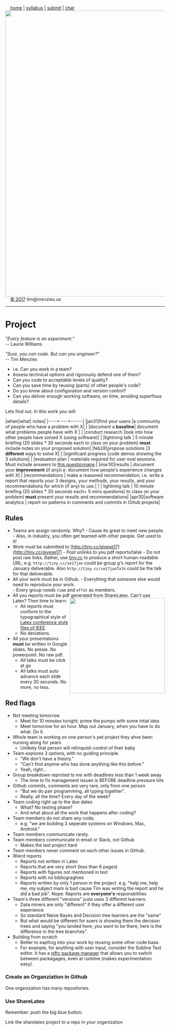 &nbsp;&nbsp;&nbsp;&nbsp;[home](http://tiny.cc/se17) | 
[syllabus](https://github.com/txt/se17/blob/master/doc/syllabus.md) | 
[submit](http://tiny.cc/se17give) |
[chat](https://se17.slack.com/)  
[<img width=900 src="https://raw.githubusercontent.com/txt/se17/master/img/se17.png">](http://tiny.cc/se17)   <br>
&nbsp;&nbsp;&nbsp;&nbsp;[&copy; 2017](https://github.com/txt/se17/blob/master/LICENSE.md) tim&commat;menzies.us<br>

_______

# Project

_"Every feature is an experiment."_   
-- Laurie Williams

_"Sure, you can code. But can you engineer?"_   
-- Tim Menzies

+ i.e.  Can you work in a team?
+ Assess technical options and rigorously defend one of them? 
+ Can you code to acceptable levels of quality? 
+ Can you save time by reusing (parts) of other people's code?
+ Do you know about configuration and version control?
+ Can you deliver enough  working software, on time, avoiding superflous details?
 
Lets find out. In this work you will:


|when|what| notes|
|----+----+------|
|jan31|find your users         |a community of people who have a problem with X|
|     |document a  **baseline**| document what problems people have with X           |
|     |conduct research        |look into  how other people have solved X (using software)|
|     |lightning talk          | 5 minute briefing (20 slides * 30 seconds each to class on your problem) **must** include notes on your proposed solution|
|feb28|propose solutions       |3 **different** ways to solve X|
|     |significant progress    |code demos showing the 3 solutions|
|     |evaluation plan         | materials required for user eval sessions. Must include answers to [this questionnaire](https://github.com/REU-SOS/HumanStudy/blob/master/testplan.pdf).|
|mar30|results                 |       document your **improvement** (if any)i.e. document how people's experience changes with X|
|     |recommendations         | make a reasoned recommendation; i.e. write a report that reports your 3 designs, your methods, your results, and your recommendations for which (if any) to use.|
|     | lightning talk         | 10 minute briefing (20 slides * 30 seconds each+ 5 mins questions) to class on your problem)  **must** present your results and recommendations|
|apr30|software analytics      | report on patterns in comments and commits in Gihub projects|

## Rules

- Teams are assign randomly. Why?
      - Cause its great to meet new people. 
      - Also,   in industry, you often get teamed with other people. Get used to it!
- Work must be submitted to 	[http://tiny.cc/givese17](http://tiny.cc/givese17)
      - Post unlinks to you pdf reports/talsk
      - Do not post raw links. Rather, use [tiny.cc](http://tiny.cc) to produce a 
        short human-readable URL; e.g. `http://tiny.cc/se17jan` could be group g's
        report for the January deliverable. Also `http://tiny.cc/se17janTalk`
        could be the talk for that deliverable.
- All your work must be in Github. 
       - Everything that someone else would need  to reproduce your work.   
       - Every group needs `timm` and `effat` as members.
- All you reports must be pdf generated from ShareLatex. Can't use Latex? Then time to learn:
 <a href="https://storage.googleapis.com/instapage-user-media/cba104e6/6832348-0-screen2x.png"><img src="https://storage.googleapis.com/instapage-user-media/cba104e6/6832348-0-screen2x.png" align=right width=300></a>
     - All reports must conform to the typographical style of [Latex conference style files
of IEEE](https://www.ieee.org/conferences_events/conferences/publishing/templates.html). 
     - No deviations.
- All your presentations **must** be written in Google slides. No presie. No powerpoint. No raw pdf.
     - All talks must be click at go
     - All talks must auto advance each slide every 30 seconds. No more, no less.
  

## Red flags

- Not meeting tomorrow
     - Meet for 10 minutes tonight; prime the pumps with some intial idea
     - Meet tomorrow for an hour. Map out January, when you have to do what. Do it.
- Whole team is working on one person's pet project they ahve been nursing along for years
     - Unlikely that person will relinquish control of their baby
- Team explores 3 options, with no guiding principle. 
     - "We don't have a theory."
     - "Can't find anyone who has done anything like this before." 
     - Yeah, right...
- Group breakdown reproted to me with deadlines less than 1 week away
    - The time to fix management issues is BEFORE deadline pressure hits
- Github commits, comments are very rare, only from one person
     - "But we do pair programming, all typing together".
     - Really, all the time? Every day of the week?
- Team coding right up to the due dates
     - What? No testing phase?
     - And what about all the work that happens after coding?
- Team members do not share any code; 
     - e.g. "we are building 3 seperate systems on Windows, Mac, Android."
- Team members communicate rarely.
- Team members communicate in email or Slack, not Github
     - Makes the last project hard
- Team members never comment on each other issues in Github.
- Wierd reports
    - Reports not written in Latex
    - Reports that are very short (less than 6 pages)
    - Reports with figures not mentioned in text
    - Reports with no bibliograghies
    - Reports written by only 1 person in the project. e.g. "help me, help me, my subject mark is bad cause Tim was writing the report and he
  did a bad job". Nope. Reports are **everyone's** responsbilities
- Team's three different "versions" justs uses 3 different learners.
    - Data miners are only "different" if they offer a different user experience
    - So standard Naive Bayes and Decision tree learners are the "same"
    - But what would be different for suers is showing them the decision trees and saying
  "you landed here, you want to be there, here is the difference in the tree branches".
- Building from scratch
    - Better to eapfrog into your work by reusing some other code base.
    - For example, for anything with user input, consider the Subline Text editor. It has a
  [nifty package manager](https://packagecontrol.io/) that allows you to switch between packagages, even at runtime (makes experimentation easy).	     


### Create an Organziation in Github

One organization has many repositories.

### Use ShareLatex

Remember:  push the big blue button.

Link the sharelatex project to a repo in your organization




